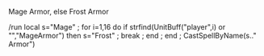 Mage Armor, else Frost Armor

/run local s="Mage" ; for i=1,16 do if strfind(UnitBuff("player",i) or "","MageArmor") then s="Frost" ; break ; end ; end ; CastSpellByName(s.." Armor"﻿)